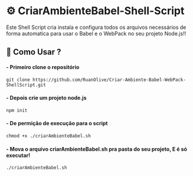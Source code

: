 # ⚙️ CriarAmbienteBabel-Shell-Script 

Este Shell Script cria instala e configura todos os arquivos necessários de forma automatica para usar o Babel e o WebPack no seu projeto Node.js!!

## 🚀 Como Usar ? 

#### - Primeiro clone o repositório 
```git clone https://github.com/RuanOlive/Criar-Ambiente-Babel-WebPack-ShellScript.git```

#### - Depois crie um projeto node.js
```npm init```

#### - De permição de execução para o script
```chmod +x ./criarAmbienteBabel.sh```

#### - Mova o arquivo criarAmbienteBabel.sh pra pasta do seu projeto, E é só executar!
```./criarAmbienteBabel.sh ```
